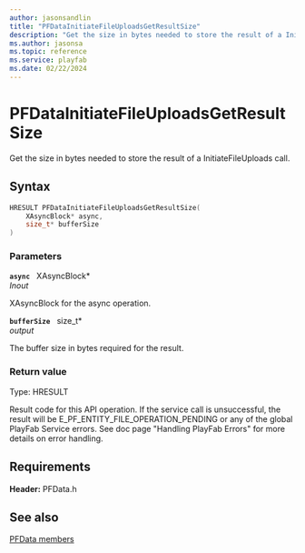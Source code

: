 ```yaml
---
author: jasonsandlin
title: "PFDataInitiateFileUploadsGetResultSize"
description: "Get the size in bytes needed to store the result of a InitiateFileUploads call."
ms.author: jasonsa
ms.topic: reference
ms.service: playfab
ms.date: 02/22/2024
---
```


# PFDataInitiateFileUploadsGetResultSize  

Get the size in bytes needed to store the result of a InitiateFileUploads call.  

## Syntax  
  
```cpp
HRESULT PFDataInitiateFileUploadsGetResultSize(  
    XAsyncBlock* async,  
    size_t* bufferSize  
)  
```  
  
### Parameters  
  
**`async`** &nbsp; XAsyncBlock*  
*_Inout_*  
  
XAsyncBlock for the async operation.  
  
**`bufferSize`** &nbsp; size_t*  
*output*  
  
The buffer size in bytes required for the result.  
  
  
### Return value
Type: HRESULT
  
Result code for this API operation. If the service call is unsuccessful, the result will be E_PF_ENTITY_FILE_OPERATION_PENDING or any of the global PlayFab Service errors. See doc page "Handling PlayFab Errors" for more details on error handling.
  
  
## Requirements  
  
**Header:** PFData.h
  
## See also  
[PFData members](../pfdata_members.md)  

  
  
